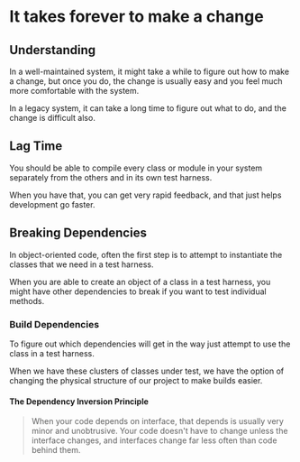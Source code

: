 # It takes forever to make a change

## Understanding

In a well-maintained system, it might take a while to figure out how to make a change, but once you do, the change is usually easy and you feel much more comfortable with the system.

In a legacy system, it can take a long time to figure out what to do, and the change is difficult also.

## Lag Time

You should be able to compile every class or module in your system separately from the others and in its own test harness.

When you have that, you can get very rapid feedback, and that just helps development go faster.

## Breaking Dependencies

In object-oriented code, often the first step is to attempt to instantiate the classes that we need in a test harness.

When you are able to create an object of a class in a test harness, you might have other dependencies to break if you want to test individual methods.

### Build Dependencies

To figure out which dependencies will get in the way just attempt to use the class in a test harness.

When we have these clusters of classes under test, we have the option of changing the physical structure of our project to make builds easier.

#### The Dependency Inversion Principle

>When your code depends on interface, that depends is usually very minor and unobtrusive. Your code doesn't have to change unless the interface changes, and interfaces change far less often than code behind them.
